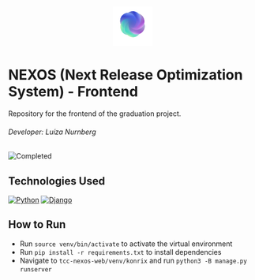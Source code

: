 <p align="center">
  <img src="venv/konrix/static/images/logo.png" alt="NEXOS Logo" width="80" height="80">
</p>

# NEXOS (Next Release Optimization System) - Frontend

Repository for the frontend of the graduation project.

###### Developer: Luíza Nurnberg

![Completed](https://img.shields.io/badge/Status-Completed-blue)

## Technologies Used
[![Python](https://skillicons.dev/icons?i=python)](https://www.python.org)
[![Django](https://skillicons.dev/icons?i=django)](https://www.djangoproject.com)

## How to Run
- Run `source venv/bin/activate` to activate the virtual environment
- Run `pip install -r requirements.txt` to install dependencies
- Navigate to `tcc-nexos-web/venv/konrix` and run `python3 -B manage.py runserver`
